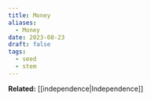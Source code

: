 ```yaml
---
title: Money
aliases:
  - Money
date: 2023-08-23
draft: false
tags:
  - seed
  - stem
---
```


**Related:** [[independence|Independence]]